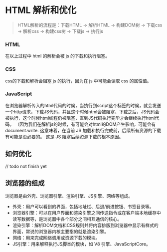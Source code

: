 # HTML 解析和优化

> HTML解析的流程是：下载HTML → 解析HTML → 构建DOM树 → 下载css → 解析css → 构建css树 → 下载js → 执行js

### HTML
在以上过程中 html 的解析会被 js 的下载和执行阻塞。

### CSS
css的下载和解析会阻塞 js 的执行，因为在 js 中可能会读取 css 的属性值。

### JavaScript
在浏览器解析传入的html代码的时候，当执行到script这个标签的时候，就会发送一个http请求，下载JS代码，并且这个时候html会被阻塞，下载之后，JS代码会被执行，这个时候html线程仍被阻塞，直到JS代码执行完毕才会继续执行html代码。
（因为我们在解析js的时候，有可能会对html的DOM产生影响，可能会有 document.write. 这意味着，在当前 JS 加载和执行完成前，后续所有资源的下载有可能是没必要的。 这是 JS 阻塞后续资源下载的根本原因。

## 如何优化
// todo not finish yet
## 浏览器的组成
浏览器是由外壳、浏览器引擎、渲染引擎、JS引擎、网络等组成。
* 外壳：用户可以看到的界面，包括地址栏、后退/前进按钮、书签目录等。
* 浏览器引擎：可以在用户界面和渲染引擎之间传送指令或在客户端本地缓存中读写数据等，是浏览器中各个部分之间相互通信的核心。
* 渲染引擎：解析DOM文档和CSS规则并将内容排版到浏览器中显示有样式的界面，常说的浏览器内核主要指的就是渲染引擎。
* 网络：用来完成网络调用或资源下载的模块。
* JS引擎：用来解释执行JS脚本的模块，如 V8 引擎、JavaScriptCore。

